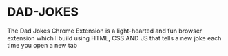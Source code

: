 # DAD-JOKES
The Dad Jokes Chrome Extension is a light-hearted and fun browser extension which I build using HTML, CSS AND JS that tells a new joke each time you open a new tab
